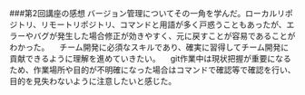###第2回講座の感想
バージョン管理についてその一角を学んだ。ローカルリポジトリ、リモートリポジトリ、コマンドと用語が多く戸惑うこともあったが、エラーやバグが発生した場合修正が効きやすく、元に戻すことが容易であることがわかった。
　チーム開発に必須なスキルであり、確実に習得してチーム開発に貢献できるように理解を進めていきたい。
　git作業中は現状把握が重要になるため、作業場所や目的が不明確になった場合はコマンドで確認等で確認を行い、目的を見失わないように注意したいと感じた。
　
